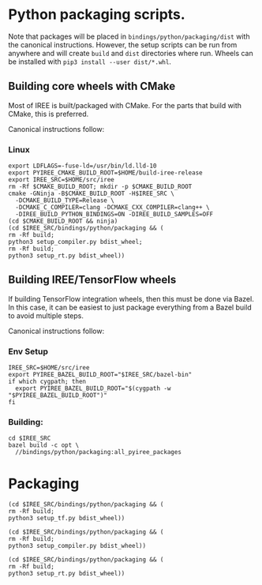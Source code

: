 # Python packaging scripts.

Note that packages will be placed in `bindings/python/packaging/dist` with the
canonical instructions. However, the setup scripts can be run from anywhere and
will create `build` and `dist` directories where run. Wheels can be installed
with `pip3 install --user dist/*.whl`.

## Building core wheels with CMake

Most of IREE is built/packaged with CMake. For the parts that build with
CMake, this is preferred.

Canonical instructions follow:

### Linux

```shell
export LDFLAGS=-fuse-ld=/usr/bin/ld.lld-10
export PYIREE_CMAKE_BUILD_ROOT=$HOME/build-iree-release
export IREE_SRC=$HOME/src/iree
rm -Rf $CMAKE_BUILD_ROOT; mkdir -p $CMAKE_BUILD_ROOT
cmake -GNinja -B$CMAKE_BUILD_ROOT -H$IREE_SRC \
  -DCMAKE_BUILD_TYPE=Release \
  -DCMAKE_C_COMPILER=clang -DCMAKE_CXX_COMPILER=clang++ \
  -DIREE_BUILD_PYTHON_BINDINGS=ON -DIREE_BUILD_SAMPLES=OFF
(cd $CMAKE_BUILD_ROOT && ninja)
(cd $IREE_SRC/bindings/python/packaging && (
rm -Rf build;
python3 setup_compiler.py bdist_wheel;
rm -Rf build;
python3 setup_rt.py bdist_wheel))
```

## Building IREE/TensorFlow wheels

If building TensorFlow integration wheels, then this must be done via Bazel.
In this case, it can be easiest to just package everything from a Bazel
build to avoid multiple steps.

Canonical instructions follow:

### Env Setup

```shell
IREE_SRC=$HOME/src/iree
export PYIREE_BAZEL_BUILD_ROOT="$IREE_SRC/bazel-bin"
if which cygpath; then
  export PYIREE_BAZEL_BUILD_ROOT="$(cygpath -w "$PYIREE_BAZEL_BUILD_ROOT")"
fi
```

### Building:

```shell
cd $IREE_SRC
bazel build -c opt \
  //bindings/python/packaging:all_pyiree_packages
```


# Packaging

```shell
(cd $IREE_SRC/bindings/python/packaging && (
rm -Rf build;
python3 setup_tf.py bdist_wheel))
```

```shell
(cd $IREE_SRC/bindings/python/packaging && (
rm -Rf build;
python3 setup_compiler.py bdist_wheel))
```

```shell
(cd $IREE_SRC/bindings/python/packaging && (
rm -Rf build;
python3 setup_rt.py bdist_wheel))
```
